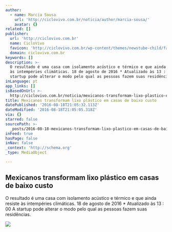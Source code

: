 ```yaml
---
author:
  - name: Marcia Sousa
    url: 'http://ciclovivo.com.br/noticia/author/marcia-sousa/'
    avatar: {}
related: []
publisher:
  url: 'http://ciclovivo.com.br'
  name: CicloVivo
  favicon: 'http://ciclovivo.com.br/wp-content/themes/newstube-child/favicon.ico'
  domain: ciclovivo.com.br
keywords: []
description: >-
  O resultado é uma casa com isolamento acústico e térmico e que ainda resiste
  às intempéries climáticas. 18 de agosto de 2016 * Atualizado às 13 : 00 A
  startup pode alterar o modo pelo qual as pessoas fazem suas residências.
inLanguage: pt
app_links: []
isBasedOnUrl: >-
  http://ciclovivo.com.br/noticia/mexicanos-transformam-lixo-plastico-em-casas-de-baixo-custo/
title: Mexicanos transformam lixo plástico em casas de baixo custo
datePublished: '2016-08-18T21:05:32.113Z'
dateModified: '2016-08-18T21:05:05.318Z'
via: {}
starred: false
sourcePath: >-
  _posts/2016-08-18-mexicanos-transformam-lixo-plastico-em-casas-de-baixo-custo.md
inFeed: true
hasPage: false
inNav: false
_context: 'http://schema.org'
_type: MediaObject

---
```

<article style=""><h1>Mexicanos transformam lixo plástico em casas de baixo custo</h1><p>O resultado é uma casa com isolamento acústico e térmico e que ainda resiste às intempéries climáticas. 18 de agosto de 2016 * Atualizado às 13 : 00 A startup pode alterar o modo pelo qual as pessoas fazem suas residências.</p><img src="http://ciclovivo.com.br/wp-content/uploads/2016/02/casabotella.jpg" /></article>